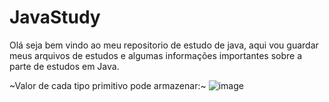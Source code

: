 # JavaStudy
Olá seja bem vindo ao meu repositorio de estudo de java, aqui vou guardar meus arquivos de estudos e algumas informações importantes sobre a parte
de estudos em Java.

~Valor de cada tipo primitivo pode armazenar:~
![image](https://github.com/user-attachments/assets/4c4cfc18-51c2-4f6c-a7bb-7f79e4ba9f96)
